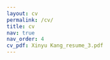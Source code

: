 ```yaml
---
layout: cv
permalink: /cv/
title: cv
nav: true
nav_order: 4
cv_pdf: Xinyu Kang_resume_3.pdf
---
```

